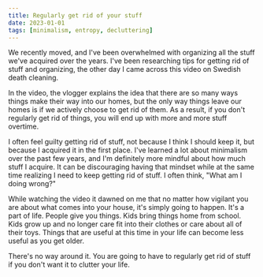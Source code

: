 ```yaml
---
title: Regularly get rid of your stuff
date: 2023-01-01
tags: [minimalism, entropy, decluttering]
---
```


We recently moved, and I've been overwhelmed with organizing all the stuff we've acquired over the years. I've been researching tips for getting rid of stuff and organizing, the other day I came across this video on Swedish death cleaning.

In the video, the vlogger explains the idea that there are so many ways things make their way into our homes, but the only way things leave our homes is if we actively choose to get rid of them. As a result, if you don't regularly get rid of things, you will end up with more and more stuff overtime.

I often feel guilty getting rid of stuff, not because I think I should keep it, but because I acquired it in the first place. I've learned a lot about minimalism over the past few years, and I'm definitely more mindful about how much stuff I acquire. It can be discouraging having that mindset while at the same time realizing I need to keep getting rid of stuff. I often think, "What am I doing wrong?"

While watching the video it dawned on me that no matter how vigilant you are about what comes into your house, it's simply going to happen. It's a part of life. People give you things. Kids bring things home from school. Kids grow up and no longer care fit into their clothes or care about all of their toys. Things that are useful at this time in your life can become less useful as you get older.

There's no way around it. You are going to have to regularly get rid of stuff if you don't want it to clutter your life.
